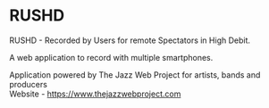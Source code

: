# RUSHD
RUSHD - Recorded by Users for remote Spectators in High Debit. 

A web application to record with multiple smartphones.

Application powered by The Jazz Web Project for artists, bands and producers
<br>
Website - https://www.thejazzwebproject.com
